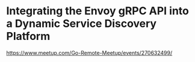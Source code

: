 # Integrating the Envoy gRPC API into a Dynamic Service Discovery Platform
https://www.meetup.com/Go-Remote-Meetup/events/270632499/